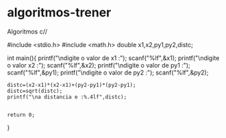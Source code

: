 # algoritmos-trener
Algoritmos c//

#include <stdio.h>
#include <math.h>
double x1,x2,py1,py2,distc;

int main(){
    printf("\ndigite o valor de x1 :");
    scanf("%lf",&x1);
    printf("\ndigite o valor x2 :");
    scanf("%lf",&x2);
    printf("\ndigite o valor de py1 :");
    scanf("%lf",&py1);
    printf("\ndigite o valor de py2 :");
    scanf("%lf",&py2);
    
    distc=(x2-x1)*(x2-x1)+(py2-py1)*(py2-py1);
    distc=sqrt(distc);
    printf("\na distancia e :%.4lf",distc);
    
    
    return 0;
}



